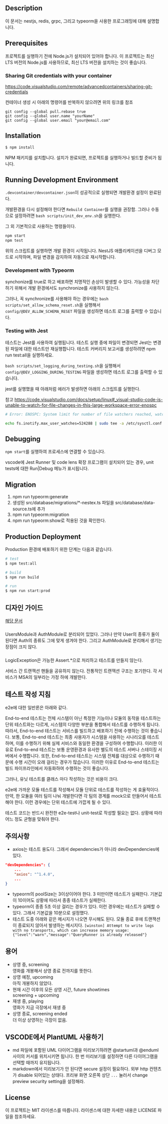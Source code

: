 ## Description

이 문서는 nestjs, redis, grpc, 그리고 typeorm을 사용한 프로그래밍에 대해 설명합니다.

## Prerequisites

프로젝트를 실행하기 전에 Node.js가 설치되어 있어야 합니다. 이 프로젝트는 최신 LTS 버전의 Node.js를 사용하므로, 최신 LTS 버전을 설치하는 것이 좋습니다.

### Sharing Git credentials with your container

https://code.visualstudio.com/remote/advancedcontainers/sharing-git-credentials

컨테이너 생성 시 아래의 명령어를 반복하지 않으려면 위의 링크를 참조

```
git config --global pull.rebase true
git config --global user.name "yourName"
git config --global user.email "your@email.com"
```

## Installation

```bash
$ npm install
```

NPM 패키지를 설치합니다. 설치가 완료되면, 프로젝트를 실행하거나 빌드할 준비가 됩니다.

## Running Development Environment

`.devcontainer/devcontainer.json`이 성공적으로 실행되면 개발환경 설정이 완료된다.

개발환경을 다시 설정해야 한다면 `Rebuild Container`를 실행을 권장함. 그러나 수동으로 설정하려면 `bash scripts/init_dev_env.sh`을 실행한다.

그 외 기본적으로 사용하는 명령들이다.

```bash
npm start
npm test
```

위의 스크립트를 실행하면 개발 환경이 시작됩니다. NestJS 애플리케이션을 디버그 모드로 시작하며, 파일 변경을 감지하여 자동으로 재시작합니다.

### Development with Typeorm

synchonize를 true로 하고 배포하면 치명적인 손상이 발생할 수 있다.
가능성을 차단하기 위해서 개발 환경에서도 synchronize를 사용하지 않는다.

그러나, 꼭 synchronize를 사용해야 하는 경우에는 `bash scripts/set_allow_schema_reset.sh`을 실행해서 `config/@DEV_ALLOW_SCHEMA_RESET` 파일을 생성하면 테스트 로그를 출력할 수 있습니다.

### Testing with Jest

테스트는 Jest를 사용하여 실행됩니다. 테스트 실행 중에 파일이 변경되면 Jest는 변경된 파일에 대한 테스트만 재실행합니다. 테스트 커버리지 보고서를 생성하려면 npm run test:all을 실행하세요.

`bash scripts/set_logging_during_testing.sh`을 실행해서 `config/@DEV_LOGGING_DURING_TESTING` 파일을 생성하면 테스트 로그를 출력할 수 있습니다.

jest를 실행했을 때 아래처럼 에러가 발생하면 아래의 스크립트를 실행한다.

참고 https://code.visualstudio.com/docs/setup/linux#_visual-studio-code-is-unable-to-watch-for-file-changes-in-this-large-workspace-error-enospc

```sh
# Error: ENOSPC: System limit for number of file watchers reached, watch '/workspaces/nestjs-ex/src'

echo fs.inotify.max_user_watches=524288 | sudo tee -a /etc/sysctl.conf && sudo sysctl -p
```

## Debugging

`npm start`를 실행하여 프로세스에 연결할 수 있습니다.

vscode에 Jest Runner 및 code lens 확장 프로그램이 설치되어 있는 경우, unit tests에 대한 Run|Debug 메뉴가 표시됩니다.

## Migration

1. npm run typeorm:generate
1. 생성된 src/database/migrations/\*-nestex.ts 파일을 src/database/data-source.ts에 추가
1. npm run typeorm:migration
1. npm run typeorm:show로 적용된 것을 확인한다.

## Production Deployment

Production 환경에 배포하기 위한 단계는 다음과 같습니다.

```bash
# test
$ npm test:all

# build
$ npm run build

# run
$ npm run start:prod
```

## 디자인 가이드

[해당 문서](./docs/guides/design.guide.md)

###

UsersModule과 AuthModule로 분리되어 있었다. 그러나 만약 User의 종류가 둘이 된다면 Auth의 종류도 그에 맞게 생겨야 한다. 그리고 AuthModule로 분리해서 생기는 장점이 크지 않다.

###

LogicException은 가능한 Assert.\*으로 처리하고 테스트를 만들지 않는다.

서비스 간 트랜잭션 핸들을 공유하지 않는다. 전통적인 트랜잭션 구조는 포기한다. 각 서비스가 MSA의 일부라는 가정 하에 개발한다.

## 테스트 작성 지침

e2e에 대한 일반론은 아래와 같다.

End-to-end 테스트는 전체 시스템이 아닌 특정한 기능이나 모듈의 동작을 테스트하는 단위 테스트와는 다르게, 시스템의 다양한 부분을 통합해서 테스트를 수행하게 됩니다. 따라서, End-to-end 테스트는 서비스를 빌드하고 배포하기 전에 수행하는 것이 좋습니다. 보통, End-to-end 테스트는 최종 사용자가 시스템을 사용하는 시나리오를 테스트하며, 이를 수행하기 위해 실제 서비스와 동일한 환경을 구성하여 수행합니다. 이러한 이유로 End-to-end 테스트는 보통 운영환경과 유사한 별도의 테스트 서버나 스테이징 서버에서 수행합니다. 또한, End-to-end 테스트는 시스템 전체를 대상으로 수행하기 때문에 수행 시간이 오래 걸리는 경우가 많습니다. 이러한 이유로 End-to-end 테스트는 빌드 파이프라인에서 자동화하여 수행하는 것이 좋습니다.

그러나, 유닛 테스트를 클래스 마다 작성하는 것은 비용이 크다.

e2e에 가까운 모듈 테스트를 작성해서 모듈 단위로 테스트를 작성하는 게 효율적이다.
만약, 한 모듈을 여러 팀이 나눠 개발한다면 각 팀의 경계를 mock으로 만들어서 테스트 해야 한다. 이런 경우에는 단위 테스트에 가깝게 될 수 있다.

테스트 코드는 반드시 완전한 e2e-test나 unit-test로 작성할 필요는 없다. 상황에 따라 어느 정도 균형을 맞춰야 한다.

## 주의사항

-   axios는 테스트 용도다. 그래서 dependencies가 아니라 devDependencies에 있다.

```json
"devDependencies": {
    ...
    "axios": "^1.4.0",
    ...
}
```

-   typeorm의 poolSize는 3이상이어야 한다. 3 미만이면 테스트가 실패한다. 기본값이 10이어도 상황에 따라서 종종 테스트가 실패한다.
-   typeorm이 종종 5초 이상 걸리는 경우가 있다. 이런 경우에는 테스트가 실패할 수 있다. 그래서 기본값을 10분으로 설정했다.
-   테스트 도중 아래와 같은 메시지가 나오면 무시해도 된다. 모듈 종료 후에 트랜잭션이 종료되지 않아서 발생하는 메시지다.
    `[winston] Attempt to write logs with no transports, which can increase memory usage: {"level":"warn","message":"QueryRunner is already released"}`

## 용어

-   상영 중, screening\
    영화를 개봉해서 상영 종료 전까지를 뜻한다.
-   상영 예정, upcoming\
    아직 개봉하지 않았다.
-   현재 시간 이후의 모든 상영 시간, future showtimes\
    screening + upcoming
-   재생 중, playing\
    영화가 지금 극장에서 재생 중
-   상영 종료, screening ended\
    더 이상 상영하는 극장이 없음.

## VSCODE에서 PlantUML 사용하기

-   md 파일에 포함된 UML 다이어그램을 미리보기하려면 @startuml과 @enduml 사이의 커서를 위치시키면 됩니다. 한 번 미리보기를 설정하면 다른 다이어그램을 선택할 때까지 유지됩니다.
-   markdown에서 미리보기가 안 된다면 secure 설정이 필요하다. 외부 http 컨텐츠가 disable 되어있는 상태다. 프리뷰 화면 오른쪽 상단 `...` 눌러서 change preview security setting을 설정해라.

## License

이 프로젝트는 MIT 라이센스를 따릅니다. 라이센스에 대한 자세한 내용은 LICENSE 파일을 참조하세요.
